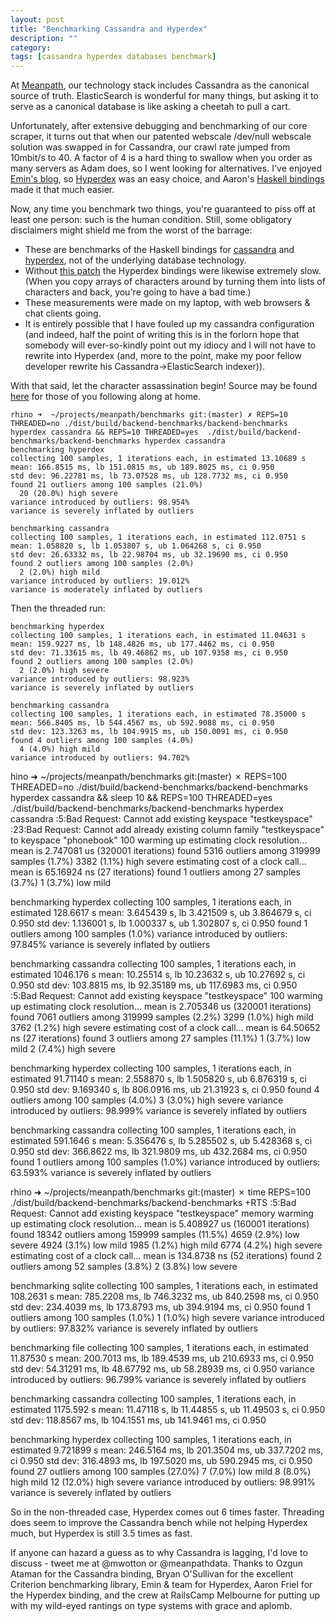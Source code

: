 ```yaml
---
layout: post
title: "Benchmarking Cassandra and Hyperdex"
description: ""
category:
tags: [cassandra hyperdex databases benchmark]
---
```


At [Meanpath](www.meanpath.com), our technology stack includes Cassandra as the canonical source of
truth. ElasticSearch is wonderful for many things, but asking it to serve
as a canonical database is like asking a cheetah to pull a cart.

Unfortunately, after extensive debugging and benchmarking of our core scraper,
it turns out that when our patented webscale /dev/null webscale solution was
swapped in for Cassandra, our crawl rate jumped from 10mbit/s to 40. A factor
of 4 is a hard thing to swallow when you order as many servers as Adam does,
so I went looking for alternatives. I've enjoyed
[Emin's blog](https://hackingdistributed.com), so
[Hyperdex](https://hyperdex.org) was an easy choice, and Aaron's
[Haskell bindings](https://github.com/AaronFriel/hyhac) made it that much
easier.

Now, any time you benchmark two things, you're guaranteed to piss off at
least one person: such is the human condition. Still, some obligatory
disclaimers might shield me from the worst of the barrage:

- These are benchmarks of the Haskell bindings for
  [cassandra](https://github.com/ozataman/cassy) and [hyperdex](https://github.com/AaronFriel/hyhac/), not of the underlying database technology.
- Without [this patch](https://github.com/AaronFriel/hyhac/pull/5) the
  Hyperdex bindings were likewise extremely slow. (When you copy arrays of
  characters around by turning them into lists of characters and back, you're
  going to have a bad time.)
- These measurements were made on my laptop, with web browsers & chat
  clients going.
- It is entirely possible that I have fouled up my cassandra configuration
  (and indeed, half the point of writing this is in the forlorn hope that
  somebody will ever-so-kindly point out my idiocy and I will not have to
  rewrite into Hyperdex (and, more to the point, make my poor fellow
  developer rewrite his Cassandra->ElasticSearch indexer)).

With that said, let the character assassination begin!
Source may be found [here](https://github.com/mwotton/cassandra-hyperdex-benchmark) for those of you following along at home.

    rhino ➜  ~/projects/meanpath/benchmarks git:(master) ✗ REPS=10 THREADED=no ./dist/build/backend-benchmarks/backend-benchmarks hyperdex cassandra && REPS=10 THREADED=yes  ./dist/build/backend-benchmarks/backend-benchmarks hyperdex cassandra
    benchmarking hyperdex
    collecting 100 samples, 1 iterations each, in estimated 13.10689 s
    mean: 166.8515 ms, lb 151.0815 ms, ub 189.8025 ms, ci 0.950
    std dev: 96.22781 ms, lb 73.07528 ms, ub 128.7732 ms, ci 0.950
    found 21 outliers among 100 samples (21.0%)
      20 (20.0%) high severe
    variance introduced by outliers: 98.954%
    variance is severely inflated by outliers

    benchmarking cassandra
    collecting 100 samples, 1 iterations each, in estimated 112.0751 s
    mean: 1.058820 s, lb 1.053807 s, ub 1.064268 s, ci 0.950
    std dev: 26.63332 ms, lb 22.98704 ms, ub 32.19690 ms, ci 0.950
    found 2 outliers among 100 samples (2.0%)
      2 (2.0%) high mild
    variance introduced by outliers: 19.012%
    variance is moderately inflated by outliers

Then the threaded run:

    benchmarking hyperdex
    collecting 100 samples, 1 iterations each, in estimated 11.04631 s
    mean: 159.9227 ms, lb 148.4826 ms, ub 177.4462 ms, ci 0.950
    std dev: 71.33615 ms, lb 49.46862 ms, ub 107.9358 ms, ci 0.950
    found 2 outliers among 100 samples (2.0%)
      2 (2.0%) high severe
    variance introduced by outliers: 98.923%
    variance is severely inflated by outliers

    benchmarking cassandra
    collecting 100 samples, 1 iterations each, in estimated 78.35000 s
    mean: 566.8405 ms, lb 544.4567 ms, ub 592.9088 ms, ci 0.950
    std dev: 123.3263 ms, lb 104.9915 ms, ub 150.0091 ms, ci 0.950
    found 4 outliers among 100 samples (4.0%)
      4 (4.0%) high mild
    variance introduced by outliers: 94.702%


hino ➜  ~/projects/meanpath/benchmarks git:(master) ✗ REPS=100 THREADED=no ./dist/build/backend-benchmarks/backend-benchmarks hyperdex cassandra && sleep 10 && REPS=100 THREADED=yes  ./dist/build/backend-benchmarks/backend-benchmarks hyperdex cassandra
<stdin>:5:Bad Request: Cannot add existing keyspace "testkeyspace"
<stdin>:23:Bad Request: Cannot add already existing column family "testkeyspace" to keyspace "phonebook"
100
warming up
estimating clock resolution...
mean is 2.747081 us (320001 iterations)
found 5316 outliers among 319999 samples (1.7%)
  3382 (1.1%) high severe
estimating cost of a clock call...
mean is 65.16924 ns (27 iterations)
found 1 outliers among 27 samples (3.7%)
  1 (3.7%) low mild

benchmarking hyperdex
collecting 100 samples, 1 iterations each, in estimated 128.6617 s
mean: 3.645439 s, lb 3.421509 s, ub 3.864679 s, ci 0.950
std dev: 1.136001 s, lb 1.000337 s, ub 1.302807 s, ci 0.950
found 1 outliers among 100 samples (1.0%)
variance introduced by outliers: 97.845%
variance is severely inflated by outliers

benchmarking cassandra
collecting 100 samples, 1 iterations each, in estimated 1046.176 s
mean: 10.25514 s, lb 10.23632 s, ub 10.27692 s, ci 0.950
std dev: 103.8815 ms, lb 92.35189 ms, ub 117.6983 ms, ci 0.950
<stdin>:5:Bad Request: Cannot add existing keyspace "testkeyspace"
100
warming up
estimating clock resolution...
mean is 2.705346 us (320001 iterations)
found 7061 outliers among 319999 samples (2.2%)
  3299 (1.0%) high mild
  3762 (1.2%) high severe
estimating cost of a clock call...
mean is 64.50652 ns (27 iterations)
found 3 outliers among 27 samples (11.1%)
  1 (3.7%) low mild
  2 (7.4%) high severe

benchmarking hyperdex
collecting 100 samples, 1 iterations each, in estimated 91.71140 s
mean: 2.558870 s, lb 1.505820 s, ub 6.876319 s, ci 0.950
std dev: 9.169340 s, lb 806.0916 ms, ub 21.31923 s, ci 0.950
found 4 outliers among 100 samples (4.0%)
  3 (3.0%) high severe
variance introduced by outliers: 98.999%
variance is severely inflated by outliers

benchmarking cassandra
collecting 100 samples, 1 iterations each, in estimated 591.1646 s
mean: 5.356476 s, lb 5.285502 s, ub 5.428368 s, ci 0.950
std dev: 366.8622 ms, lb 321.9809 ms, ub 432.2684 ms, ci 0.950
found 1 outliers among 100 samples (1.0%)
variance introduced by outliers: 63.593%
variance is severely inflated by outliers


rhino ➜  ~/projects/meanpath/benchmarks git:(master) ✗ time REPS=100 ./dist/build/backend-benchmarks/backend-benchmarks +RTS
<stdin>:5:Bad Request: Cannot add existing keyspace "testkeyspace"
memory
warming up
estimating clock resolution...
mean is 5.408927 us (160001 iterations)
found 18342 outliers among 159999 samples (11.5%)
  4659 (2.9%) low severe
  4924 (3.1%) low mild
  1985 (1.2%) high mild
  6774 (4.2%) high severe
estimating cost of a clock call...
mean is 134.8738 ns (52 iterations)
found 2 outliers among 52 samples (3.8%)
  2 (3.8%) low severe

benchmarking sqlite
collecting 100 samples, 1 iterations each, in estimated 108.2631 s
mean: 785.2208 ms, lb 746.3232 ms, ub 840.2598 ms, ci 0.950
std dev: 234.4039 ms, lb 173.8793 ms, ub 394.9194 ms, ci 0.950
found 1 outliers among 100 samples (1.0%)
  1 (1.0%) high severe
variance introduced by outliers: 97.832%
variance is severely inflated by outliers

benchmarking file
collecting 100 samples, 1 iterations each, in estimated 11.87530 s
mean: 200.7013 ms, lb 189.4539 ms, ub 210.6933 ms, ci 0.950
std dev: 54.31291 ms, lb 48.67792 ms, ub 58.28939 ms, ci 0.950
variance introduced by outliers: 96.799%
variance is severely inflated by outliers

benchmarking cassandra
collecting 100 samples, 1 iterations each, in estimated 1175.592 s
mean: 11.47118 s, lb 11.44855 s, ub 11.49503 s, ci 0.950
std dev: 118.8567 ms, lb 104.1551 ms, ub 141.9461 ms, ci 0.950

benchmarking hyperdex
collecting 100 samples, 1 iterations each, in estimated 9.721899 s
mean: 246.5164 ms, lb 201.3504 ms, ub 337.7202 ms, ci 0.950
std dev: 316.4893 ms, lb 197.5020 ms, ub 590.2945 ms, ci 0.950
found 27 outliers among 100 samples (27.0%)
  7 (7.0%) low mild
  8 (8.0%) high mild
  12 (12.0%) high severe
variance introduced by outliers: 98.991%
variance is severely inflated by outliers

So in the non-threaded case, Hyperdex comes out 6 times faster.
Threading does seem to improve the Cassandra bench while not helping
Hyperdex much, but Hyperdex is still 3.5 times as fast.

If anyone can hazard a guess as to why Cassandra is lagging, I'd love
to discuss - tweet me at @mwotton or @meanpathdata. Thanks to Ozgun Ataman for
the Cassandra binding, Bryan O'Sullivan for the excellent Criterion
benchmarking library, Emin & team for Hyperdex, Aaron Friel for
the Hyperdex binding, and the crew at RailsCamp Melbourne for putting
up with my wild-eyed rantings on type systems with grace and aplomb.
